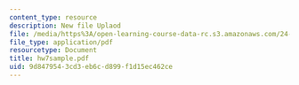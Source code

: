 ```yaml
---
content_type: resource
description: New file Uplaod
file: /media/https%3A/open-learning-course-data-rc.s3.amazonaws.com/24-242-logic-ii-spring-2004/9d8479543cd3eb6cd899f1d15ec462ce_hw7sample.pdf
file_type: application/pdf
resourcetype: Document
title: hw7sample.pdf
uid: 9d847954-3cd3-eb6c-d899-f1d15ec462ce
---
```

